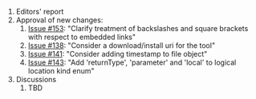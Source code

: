 1. Editors' report
1. Approval of new changes:
    1. [Issue #153](https://github.com/oasis-tcs/sarif-spec/issues/153): "Clarify treatment of backslashes and square brackets with respect to embedded links"
    1. [Issue #138](https://github.com/oasis-tcs/sarif-spec/issues/138): "Consider a download/install uri for the tool"
    1. [Issue #141](https://github.com/oasis-tcs/sarif-spec/issues/141): "Consider adding timestamp to file object"
    1. [Issue #143](https://github.com/oasis-tcs/sarif-spec/issues/143): "Add 'returnType', 'parameter' and 'local' to logical location kind enum"
1. Discussions
    1. TBD
